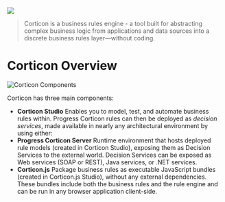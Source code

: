 <img src="https://cdn.jsdelivr.net/gh/corticon/documentation/docs/assets/ProgressCorticon_PrimaryLogo_Stacked.png"/>

>Corticon is a business rules engine - a tool built for abstracting complex business logic from applications and data sources into a discrete business rules layer—without coding. 

# Corticon Overview

![Corticon Components](https://cdn.jsdelivr.net/gh/corticon/documentation/docs/assets/corticonservervsjs.png)

Corticon has three main components:

- **Corticon Studio** 
    Enables you to model, test, and automate business rules within. Progress Corticon rules can then be deployed as *decision services*, made available in nearly any architectural environment by using either:
- **Progress Corticon Server** 
    Runtime environment that hosts deployed rule models (created in Corticon Studio), exposing them as Decision Services to the external world. Decision Services can be exposed as Web services (SOAP or REST), Java services, or .NET services.
- **Corticon.js** 
    Package business rules as executable JavaScript bundles (created in Corticon.js Studio), without any external dependencies. These bundles include both the business rules and the rule engine and can be run in any browser application client-side.

